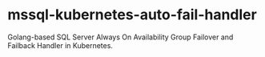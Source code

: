 # mssql-kubernetes-auto-fail-handler
Golang-based SQL Server Always On Availability Group Failover and Failback Handler in Kubernetes.
